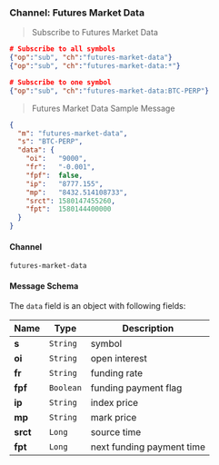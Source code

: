 ### Channel: Futures Market Data

> Subscribe to Futures Market Data

```json
# Subscribe to all symbols
{"op":"sub", "ch":"futures-market-data"}
{"op":"sub", "ch":"futures-market-data:*"}

# Subscribe to one symbol
{"op":"sub", "ch":"futures-market-data:BTC-PERP"}
```

> Futures Market Data Sample Message

```json
{
  "m": "futures-market-data",
  "s": "BTC-PERP",
  "data": {
    "oi":   "9000",
    "fr":   "-0.001",
    "fpf":  false,
    "ip":   "8777.155",
    "mp":   "8432.514108733",
    "srct": 1580147455260,
    "fpt":  1580144400000
  }
}
```

#### Channel

`futures-market-data` 


#### Message Schema

The `data` field is an object with following fields: 

 Name    | Type      | Description
-------- | --------- | ----------------------------------------
**s**    | `String`  | symbol 
**oi**   | `String`  | open interest 
**fr**   | `String`  | funding rate 
**fpf**  | `Boolean` | funding payment flag
**ip**   | `String`  | index price 
**mp**   | `String`  | mark price 
**srct** | `Long`    | source time 
**fpt**  | `Long`    | next funding payment time



